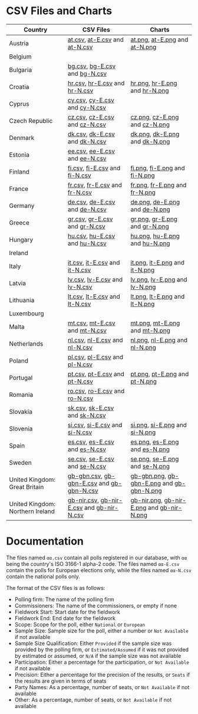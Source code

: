 
# CSV Files and Charts

| Country                          | CSV Files                                                                               | Charts                                                                                  |
|----------------------------------|-----------------------------------------------------------------------------------------|-----------------------------------------------------------------------------------------|
| Austria                          | [at.csv](at.csv), [at-E.csv](at-E.csv) and [at-N.csv](at-N.csv)                         | [at.png](at.png), [at-E.png](at-E.png) and [at-N.png](at-N.png)                         |
| Belgium                          |                                                                                         |                                                                                         |
| Bulgaria                         | [bg.csv](bg.csv), [bg-E.csv](bg-E.csv) and [bg-N.csv](bg-N.csv)                         |                                                                                         |
| Croatia                          | [hr.csv](hr.csv), [hr-E.csv](hr-E.csv) and [hr-N.csv](hr-N.csv)                         | [hr.png](hr.png), [hr-E.png](hr-E.png) and [hr-N.png](hr-N.png)                         |
| Cyprus                           | [cy.csv](cy.csv), [cy-E.csv](cy-E.csv) and [cy-N.csv](cy-N.csv)                         |                                                                                         |
| Czech Republic                   | [cz.csv](cz.csv), [cz-E.csv](cz-E.csv) and [cz-N.csv](cz-N.csv)                         | [cz.png](cz.png), [cz-E.png](cz-E.png) and [cz-N.png](cz-N.png)                         |
| Denmark                          | [dk.csv](dk.csv), [dk-E.csv](dk-E.csv) and [dk-N.csv](dk-N.csv)                         | [dk.png](dk.png), [dk-E.png](dk-E.png) and [dk-N.png](dk-N.png)                         |
| Estonia                          | [ee.csv](ee.csv), [ee-E.csv](ee-E.csv) and [ee-N.csv](ee-N.csv)                         |                                                                                         |
| Finland                          | [fi.csv](fi.csv), [fi-E.csv](fi-E.csv) and [fi-N.csv](fi-N.csv)                         | [fi.png](fi.png), [fi-E.png](fi-E.png) and [fi-N.png](fi-N.png)                         |
| France                           | [fr.csv](fr.csv), [fr-E.csv](fr-E.csv) and [fr-N.csv](fr-N.csv)                         | [fr.png](fr.png), [fr-E.png](fr-E.png) and [fr-N.png](fr-N.png)                         |
| Germany                          | [de.csv](de.csv), [de-E.csv](de-E.csv) and [de-N.csv](de-N.csv)                         | [de.png](de.png), [de-E.png](de-E.png) and [de-N.png](de-N.png)                         |
| Greece                           | [gr.csv](gr.csv), [gr-E.csv](gr-E.csv) and [gr-N.csv](gr-N.csv)                         | [gr.png](gr.png), [gr-E.png](gr-E.png) and [gr-N.png](gr-N.png)                         |
| Hungary                          | [hu.csv](hu.csv), [hu-E.csv](hu-E.csv) and [hu-N.csv](hu-N.csv)                         | [hu.png](hu.png), [hu-E.png](hu-E.png) and [hu-N.png](hu-N.png)                         |
| Ireland                          |                                                                                         |                                                                                         |
| Italy                            | [it.csv](it.csv), [it-E.csv](it-E.csv) and [it-N.csv](it-N.csv)                         | [it.png](it.png), [it-E.png](it-E.png) and [it-N.png](it-N.png)                         |
| Latvia                           | [lv.csv](lv.csv), [lv-E.csv](lv-E.csv) and [lv-N.csv](lv-N.csv)                         | [lv.png](lv.png), [lv-E.png](lv-E.png) and [lv-N.png](lv-N.png)                         |
| Lithuania                        | [lt.csv](lt.csv), [lt-E.csv](lt-E.csv) and [lt-N.csv](lt-N.csv)                         | [lt.png](lt.png), [lt-E.png](lt-E.png) and [lt-N.png](lt-N.png)                         |
| Luxembourg                       |                                                                                         |                                                                                         |
| Malta                            | [mt.csv](mt.csv), [mt-E.csv](mt-E.csv) and [mt-N.csv](mt-N.csv)                         | [mt.png](mt.png), [mt-E.png](mt-E.png) and [mt-N.png](mt-N.png)                         |
| Netherlands                      | [nl.csv](nl.csv), [nl-E.csv](nl-E.csv) and [nl-N.csv](nl-N.csv)                         | [nl.png](nl.png), [nl-E.png](nl-E.png) and [nl-N.png](nl-N.png)                         |
| Poland                           | [pl.csv](pl.csv), [pl-E.csv](pl-E.csv) and [pl-N.csv](pl-N.csv)                         |                                                                                         |
| Portugal                         | [pt.csv](pt.csv), [pt-E.csv](pt-E.csv) and [pt-N.csv](pt-N.csv)                         | [pt.png](pt.png), [pt-E.png](pt-E.png) and [pt-N.png](pt-N.png)                         |
| Romania                          | [ro.csv](ro.csv), [ro-E.csv](ro-E.csv) and [ro-N.csv](ro-N.csv)                         |                                                                                         |
| Slovakia                         | [sk.csv](sk.csv), [sk-E.csv](sk-E.csv) and [sk-N.csv](sk-N.csv)                         |                                                                                         |
| Slovenia                         | [si.csv](si.csv), [si-E.csv](si-E.csv) and [si-N.csv](si-N.csv)                         | [si.png](si.png), [si-E.png](si-E.png) and [si-N.png](si-N.png)                         |
| Spain                            | [es.csv](es.csv), [es-E.csv](es-E.csv) and [es-N.csv](es-N.csv)                         | [es.png](es.png), [es-E.png](es-E.png) and [es-N.png](es-N.png)                         |
| Sweden                           | [se.csv](se.csv), [se-E.csv](se-E.csv) and [se-N.csv](se-N.csv)                         | [se.png](se.png), [se-E.png](se-E.png) and [se-N.png](se-N.png)                         |
| United Kingdom: Great Britain    | [gb-gbn.csv](gb-gbn.csv), [gb-gbn-E.csv](gb-gbn-E.csv) and [gb-gbn-N.csv](gb-gbn-N.csv) | [gb-gbn.png](gb-gbn.png), [gb-gbn-E.png](gb-gbn-E.png) and [gb-gbn-N.png](gb-gbn-N.png) |
| United Kingdom: Northern Ireland | [gb-nir.csv](gb-nir.csv), [gb-nir-E.csv](gb-nir-E.csv) and [gb-nir-N.csv](gb-nir-N.csv) | [gb-nir.png](gb-nir.png), [gb-nir-E.png](gb-nir-E.png) and [gb-nir-N.png](gb-nir-N.png) |

# Documentation

The files named `αα.csv` contain all polls registered in our database, with
`αα` being the country's ISO 3166-1 alpha-2 code. The files named `αα-E.csv`
contain the polls for European elections only, while the files named `αα-N.csv`
contain the national polls only.

The format of the CSV files is as follows:

* Polling firm: The name of the polling firm
* Commissioners: The name of the commissioners, or empty if none
* Fieldwork Start: Start date for the fieldwork
* Fieldwork End: End date for the fieldwork
* Scope: Scope for the poll, either `National` or `European`
* Sample Size: Sample size for the poll, either a number or `Not Available` if not available
* Sample Size Qualification: Either `Provided` if the sample size was provided by the polling firm, or `Estimated/Assumed` if it was not provided by estimated or assumed, or `N/A` if the sample size was not available
* Participation: Either a percentage for the participation, or `Not Available` if not available
* Precision: Either a percentage for the precision of the results, or `Seats` if the results are given in terms of seats
* Party Names: As a percentage, number of seats, or `Not Available` if not available
* Other: As a percentage, number of seats, or `Not Available` if not available

